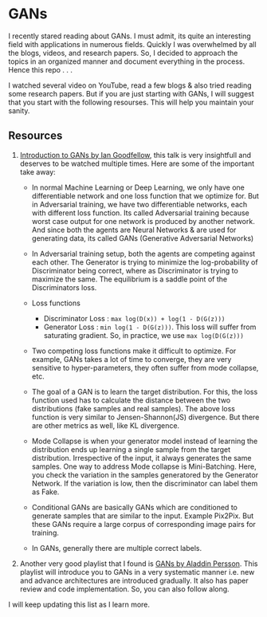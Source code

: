# GANs

I recently stared reading about GANs. I must admit, its quite an interesting field with applications in numerous fields. Quickly I was overwhelmed by all the blogs, videos, and research papers. So, I decided to approach the topics in an organized manner and document everything in the process. Hence this repo . . .

I watched several video on YouTube, read a few blogs & also tried reading some research papers. But if you are just starting with GANs, I will suggest that you start with the following resourses. This will help you maintain your sanity.

## Resources

1. [Introduction to GANs by Ian Goodfellow](https://youtu.be/RvgYvHyT15E), this talk is very insightfull and deserves to be watched multiple times. Here are some of the important take away:
    - In normal Machine Learning or Deep Learning, we only have one differentiable network and one loss function that we optimize for. But in Adversarial training, we have two differentiable networks, each with different loss function. Its called Adversarial training because worst case output for one network is produced by another network. And since both the agents are Neural Networks & are used for generating data, its called GANs (Generative Adversarial Networks)
    - In Adversarial training setup, both the agents are competing against each other. The Generator is trying to minimize the log-probability of Discriminator being correct, where as Discriminator is trying to maximize the same. The equilibrium is a saddle point of the Discriminators loss.

    - Loss functions
        - Discriminator Loss : `max log(D(x)) + log(1 - D(G(z)))`
        - Generator Loss : `min log(1 - D(G(z)))`. This loss will suffer from saturating gradient. So, in practice, we use `max log(D(G(z)))`

    - Two competing loss functions make it difficult to optimize. For example, GANs takes a lot of time to converge, they are very sensitive to hyper-parameters, they often suffer from mode collapse, etc.

    - The goal of a GAN is to learn the target distribution. For this, the loss function used has to calculate the distance between the two distributions (fake samples and real samples). The above loss function is very similar to Jensen-Shannon(JS) divergence. But there are other metrics as well, like KL divergence. 

    - Mode Collapse is when your generator model instead of learning the distribution ends up learning a single sample from the target distribution. Irrespective of the input, it always generates the same samples. One way to address Mode collapse is Mini-Batching. Here, you check the variation in the samples generatored by the Generator Network. If the variation is low, then the discriminator can label them as Fake. 

    - Conditional GANs are basically GANs which are conditioned to generate samples that are similar to the input. Example Pix2Pix. But these GANs require a large corpus of corresponding image pairs for training.

    - In GANs, generally there are multiple correct labels. 


2. Another very good playlist that I found is [GANs by Aladdin Persson](https://www.youtube.com/playlist?list=PLhhyoLH6IjfwIp8bZnzX8QR30TRcHO8Va). This playlist will introduce you to GANs in a very systematic manner i.e. new and advance architectures are introduced gradually. It also has paper review and code implementation. So, you can also follow along. 

I will keep updating this list as I learn more.
